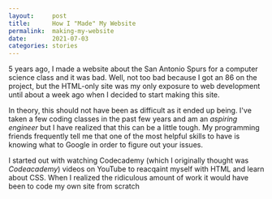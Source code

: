 ```yaml
---
layout:     post
title:      How I "Made" My Website
permalink:  making-my-website
date:       2021-07-03
categories: stories
---
```


5 years ago, I made a website about the San Antonio Spurs for a computer science class and it was bad. Well, not too bad because I got an 86 on the project, but the HTML-only site was my only exposure to web development until about a week ago when I decided to start making this site.

In theory, this should not have been as difficult as it ended up being. I've taken a few coding classes in the past few years and am an *aspiring engineer* but I have realized that this can be a little tough. My programming friends frequently tell me that one of the most helpful skills to have is knowing what to Google in order to figure out your issues.

I started out with watching Codecademy (which I originally thought was *Codeacademy*) videos on YouTube to reacqaint myself with HTML and learn about CSS. When I realized the ridiculous amount of work it would have been to code my own site from scratch